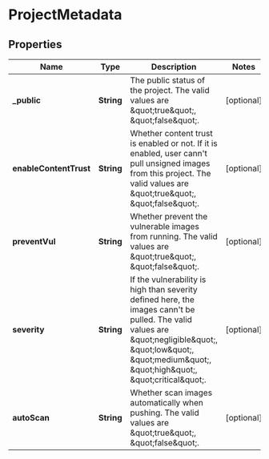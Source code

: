 # ProjectMetadata

## Properties
Name | Type | Description | Notes
------------ | ------------- | ------------- | -------------
**_public** | **String** | The public status of the project. The valid values are \&quot;true\&quot;, \&quot;false\&quot;. |  [optional]
**enableContentTrust** | **String** | Whether content trust is enabled or not. If it is enabled, user cann&#x27;t pull unsigned images from this project. The valid values are \&quot;true\&quot;, \&quot;false\&quot;. |  [optional]
**preventVul** | **String** | Whether prevent the vulnerable images from running. The valid values are \&quot;true\&quot;, \&quot;false\&quot;. |  [optional]
**severity** | **String** | If the vulnerability is high than severity defined here, the images cann&#x27;t be pulled. The valid values are \&quot;negligible\&quot;, \&quot;low\&quot;, \&quot;medium\&quot;, \&quot;high\&quot;, \&quot;critical\&quot;. |  [optional]
**autoScan** | **String** | Whether scan images automatically when pushing. The valid values are \&quot;true\&quot;, \&quot;false\&quot;. |  [optional]
